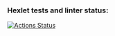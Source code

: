 ### Hexlet tests and linter status:
[![Actions Status](https://github.com/AlexanderUridin/python-project-49/actions/workflows/hexlet-check.yml/badge.svg)](https://github.com/AlexanderUridin/python-project-49/actions)